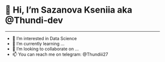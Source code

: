 # 👋 Hi, I’m Sazanova Kseniia aka @Thundi-dev
----
- 👀 I’m interested in Data Science
- 🌱 I’m currently learning ...
- 💞️ I’m looking to collaborate on ...
- 📫 You can reach me on telegram: @Thundiii27
